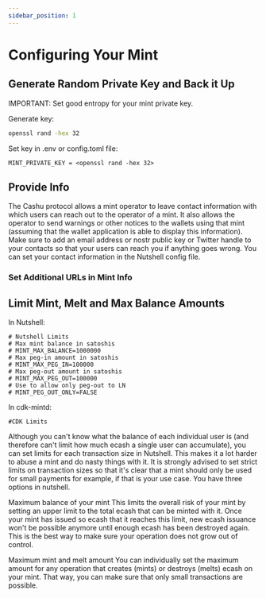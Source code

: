 ```yaml
---
sidebar_position: 1
---
```


# Configuring Your Mint

## Generate Random Private Key and Back it Up

IMPORTANT:  Set good entropy for your mint private key. 

Generate key:
```bash
openssl rand -hex 32
```

Set key in .env or config.toml file:
```
MINT_PRIVATE_KEY = <openssl rand -hex 32>
```


## Provide Info
The Cashu protocol allows a mint operator to leave contact information with which users can reach out to the operator of a mint. It also allows the operator to send warnings or other notices to the wallets using that mint (assuming that the wallet application is able to display this information). Make sure to add an email address or nostr public key or Twitter handle to your contacts so that your users can reach you if anything goes wrong. You can set your contact information in the Nutshell config file.

### Set Additional URLs in Mint Info



## Limit Mint, Melt and Max Balance Amounts

In Nutshell:
```
# Nutshell Limits
# Max mint balance in satoshis
# MINT_MAX_BALANCE=1000000
# Max peg-in amount in satoshis
# MINT_MAX_PEG_IN=100000
# Max peg-out amount in satoshis
# MINT_MAX_PEG_OUT=100000
# Use to allow only peg-out to LN
# MINT_PEG_OUT_ONLY=FALSE
```
In cdk-mintd:
```
#CDK Limits
```



Although you can't know what the balance of each individual user is (and therefore can't limit how much ecash a single user can accumulate), you can set limits for each transaction size in Nutshell. This makes it a lot harder to abuse a mint and do nasty things with it. It is strongly advised to set strict limits on transaction sizes so that it's clear that a mint should only be used for small payments for example, if that is your use case. You have three options in nutshell.

Maximum balance of your mint
This limits the overall risk of your mint by setting an upper limit to the total ecash that can be minted with it. Once your mint has issued so ecash that it reaches this limit, new ecash issuance won't be possible anymore until enough ecash has been destroyed again. This is the best way to make sure your operation does not grow out of control.

Maximum mint and melt amount
You can individually set the maximum amount for any operation that creates (mints) or destroys (melts) ecash on your mint. That way, you can make sure that only small transactions are possible.





